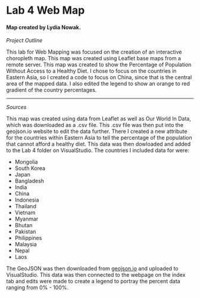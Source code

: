 Lab 4 Web Map
====

#### Map created by Lydia Nowak. 

*Project Outline*

This lab for Web Mapping was focused on the creation of an interactive choropleth map. This map was created using Leaflet base maps from a remote server. This map was created to show the Percentage of Population Without Access to a Healthy Diet. I chose to focus on the countries in Eastern Asia, so I created a code to focus on China, since that is the central area of the mapped data. I also edited the legend to show an orange to red gradient of the country percentages. 

---

*Sources* 

This map was created using data from Leaflet as well as Our World In Data, which was downloaded as a .csv file. This .csv file was then put into the geojson.io website to edit the data further. There I created a new attribute for the countries within Eastern Asia to tell the percentage of the population that cannot afford a healthy diet. This data was then dowloaded and added to the Lab 4 folder on VisualStudio. The countries I included data for were:

* Mongolia
* South Korea
* Japan
* Bangladesh
* India
* China
* Indonesia
* Thailand
* Vietnam
* Myanmar
* Bhutan
* Pakistan
* Philippines
* Malaysia
* Nepal
* Laos

The GeoJSON was then downloaded from <a href="http://geojson.io/#map=1.24/-23.1/0">geojson.io</a> and uploaded to VisualStudio. This data was then connected to the webpage on the index tab and edits were made to create a legend to portray the percent data ranging from 0% - 100%.
